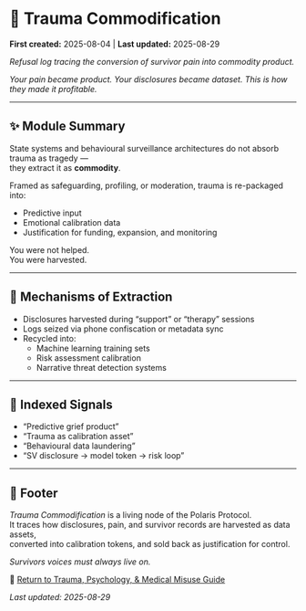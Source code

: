 # 🐍 Trauma Commodification

**First created:** 2025-08-04 | **Last updated:** 2025-08-29

*Refusal log tracing the conversion of survivor pain into commodity product.*


*Your pain became product.*
*Your disclosures became dataset.*
*This is how they made it profitable.*  

---

## ✨ Module Summary  

State systems and behavioural surveillance architectures do not absorb trauma as tragedy —  
they extract it as **commodity**.  

Framed as safeguarding, profiling, or moderation, trauma is re-packaged into:  
- Predictive input  
- Emotional calibration data  
- Justification for funding, expansion, and monitoring  

You were not helped.<br>
You were harvested.  

---

## 🪼 Mechanisms of Extraction  

- Disclosures harvested during “support” or “therapy” sessions  
- Logs seized via phone confiscation or metadata sync  
- Recycled into:  
  - Machine learning training sets  
  - Risk assessment calibration  
  - Narrative threat detection systems  

---

## 🎏 Indexed Signals  

- “Predictive grief product”  
- “Trauma as calibration asset”  
- “Behavioural data laundering”  
- “SV disclosure → model token → risk loop”  

---

## 🏮 Footer  

*Trauma Commodification* is a living node of the Polaris Protocol.<br>
It traces how disclosures, pain, and survivor records are harvested as data assets,  
converted into calibration tokens, and sold back as justification for control.  

*Survivors voices must always live on.*  

🏮 [Return to Trauma, Psychology, & Medical Misuse Guide](./README.md)  

_Last updated: 2025-08-29_

